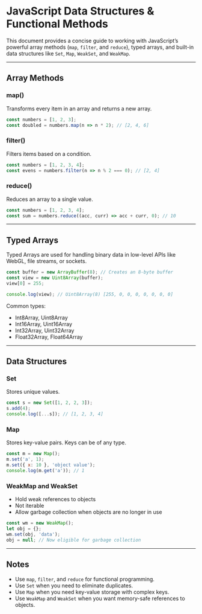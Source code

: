 # JavaScript Data Structures & Functional Methods

This document provides a concise guide to working with JavaScript’s powerful array methods (`map`, `filter`, and `reduce`), typed arrays, and built-in data structures like `Set`, `Map`, `WeakSet`, and `WeakMap`.

---

## Array Methods

### map()
Transforms every item in an array and returns a new array.

```js
const numbers = [1, 2, 3];
const doubled = numbers.map(n => n * 2); // [2, 4, 6]
```

### filter()
Filters items based on a condition.

```js
const numbers = [1, 2, 3, 4];
const evens = numbers.filter(n => n % 2 === 0); // [2, 4]
```

### reduce()
Reduces an array to a single value.

```js
const numbers = [1, 2, 3, 4];
const sum = numbers.reduce((acc, curr) => acc + curr, 0); // 10
```

---

## Typed Arrays

Typed Arrays are used for handling binary data in low-level APIs like WebGL, file streams, or sockets.

```js
const buffer = new ArrayBuffer(8); // Creates an 8-byte buffer
const view = new Uint8Array(buffer);
view[0] = 255;

console.log(view); // Uint8Array(8) [255, 0, 0, 0, 0, 0, 0, 0]
```

Common types:
- Int8Array, Uint8Array
- Int16Array, Uint16Array
- Int32Array, Uint32Array
- Float32Array, Float64Array

---

## Data Structures

### Set
Stores unique values.

```js
const s = new Set([1, 2, 2, 3]);
s.add(4);
console.log([...s]); // [1, 2, 3, 4]
```

### Map
Stores key-value pairs. Keys can be of any type.

```js
const m = new Map();
m.set('a', 1);
m.set({ x: 10 }, 'object value');
console.log(m.get('a')); // 1
```

### WeakMap and WeakSet

- Hold weak references to objects
- Not iterable
- Allow garbage collection when objects are no longer in use

```js
const wm = new WeakMap();
let obj = {};
wm.set(obj, 'data');
obj = null; // Now eligible for garbage collection
```

---

## Notes

- Use `map`, `filter`, and `reduce` for functional programming.
- Use `Set` when you need to eliminate duplicates.
- Use `Map` when you need key-value storage with complex keys.
- Use `WeakMap` and `WeakSet` when you want memory-safe references to objects.

